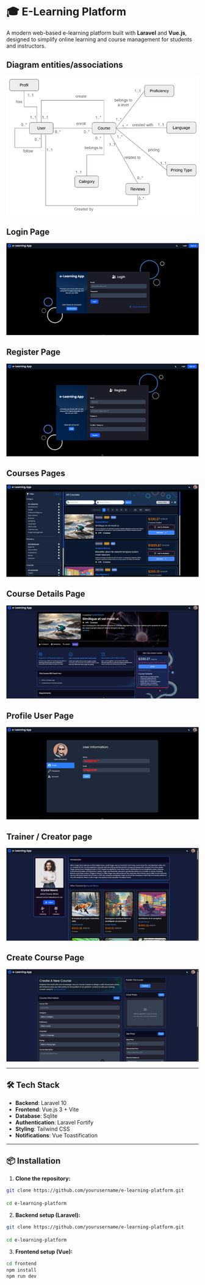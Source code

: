# 🎓 E-Learning Platform

A modern web-based e-learning platform built with **Laravel** and **Vue.js**, designed to simplify online learning and course management for students and instructors.

## Diagram entities/associations

![Screenshot - Homepage](./screenshots/diagram.png)

## Login Page

![Screenshot - Homepage](./screenshots/login-page.png)

## Register Page

![Screenshot - Course Page](./screenshots/register-page.png)

## Courses Pages

![Screenshot - Course Page](./screenshots/courses-page.png)

## Course Details Page

![Screenshot - Course Page](./screenshots/course-details-page.png)

## Profile User Page

![Screenshot - Course Page](./screenshots/profile-user-page.png)

## Trainer / Creator page

![Screenshot - Course Page](./screenshots/trainer-page.png)

## Create Course Page

![Screenshot - Course Page](./screenshots/create-course-page.png)

---

## 🛠 Tech Stack

- **Backend**: Laravel 10
- **Frontend**: Vue.js 3 + Vite
- **Database**: Sqlite
- **Authentication**: Laravel Fortify
- **Styling**: Tailwind CSS
- **Notifications**: Vue Toastification

---

## 📦 Installation

1. **Clone the repository:**

```bash
git clone https://github.com/yourusername/e-learning-platform.git

cd e-learning-platform
```

2. **Backend setup (Laravel):**

```bash
git clone https://github.com/yourusername/e-learning-platform.git

cd e-learning-platform
```

3. **Frontend setup (Vue):**

```bash
cd frontend
npm install
npm run dev
```
